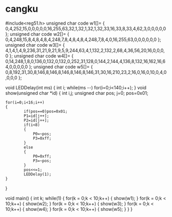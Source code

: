 cangku
======
#include<reg51.h>
unsigned char code w1[]=
{
 0,4,252,15,0,0,0,0,0,16,255,63,32,1,32,1,32,1,32,33,16,33,8,33,4,62,3,0,0,0,0,0
 };
unsigned char code w2[]=
{ 
 0,4,248,15,8,4,8,4,8,4,248,7,8,4,8,4,8,4,248,7,8,4,0,16,255,63,0,0,0,0,0,0
};
unsigned char code w3[]=
{ 
 4,1,4,1,4,9,236,31,21,9,21,9,5,9,244,63,4,1,132,2,132,2,68,4,36,56,20,16,0,0,0,0
};
unsigned char code w4[]=
{ 
 0,14,248,1,8,0,136,0,132,0,132,0,252,31,128,0,144,2,144,4,136,8,132,16,162,16,64,0,0,0,0,0
};
unsigned char code w5[]=
{ 
 0,8,192,31,30,8,146,8,146,8,146,8,146,8,146,31,30,16,210,23,2,16,0,16,0,10,0,4,0,0,0,0
};
 							
void LEDDelay(int ms)
{
	int i;
	while(ms --)
		for(i=0;i<140;i++);
}
void show(unsigned char *id)
{
	int i,j;
	unsigned char pos;
	j=0;
	pos=0x01;

	for(i=0;i<16;i++)
	{																	 
			if(pos==0)pos=0x01;
			P1=id[j++];
			P2=id[j++];
			if(i<8)
			{
				P0=~pos;
				P3=0xff;
			}
			else
			{
				P0=0xff;
				P3=~pos;
			}
			pos<<=1;
			LEDDelay(1);
	}
	
}

void main()
{
    int k;
	while(1)
	{
		 for(k = 0;k < 10;k++)
		 {
		     show(w1);
		 }
		  for(k = 0;k < 10;k++)
		 {
		     show(w2);
		 }
		  for(k = 0;k < 10;k++)
		 {
		     show(w3);
		 }
		  for(k = 0;k < 10;k++)
		 {
		     show(w4);
		 }
		  for(k = 0;k < 10;k++)
		 {
		     show(w5);
		 }
	}
}
